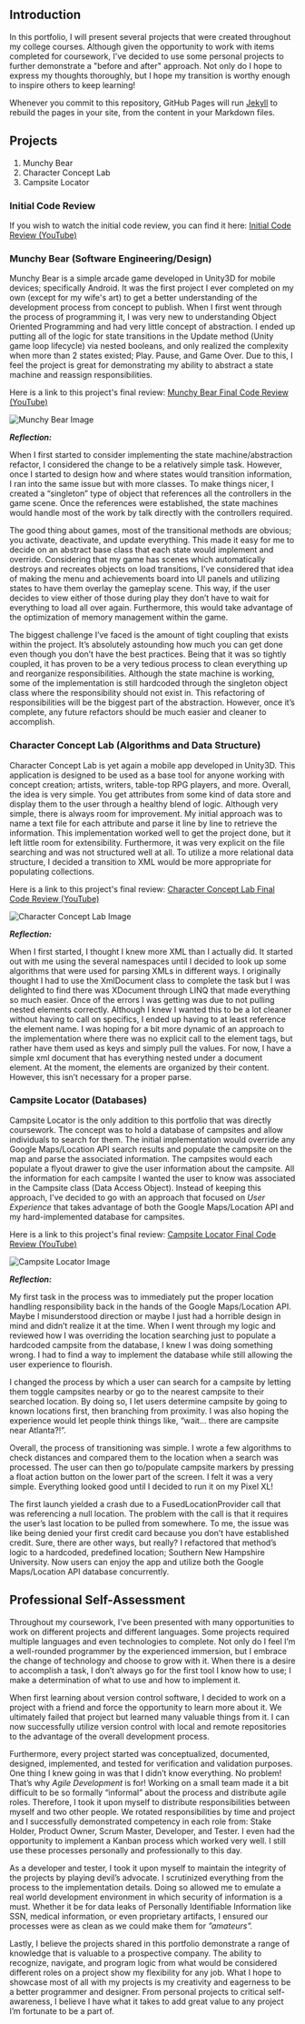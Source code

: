 ## Introduction

In this portfolio, I will present several projects that were created throughout my college courses. Although given the opportunity to work with items completed for coursework, I've decided to use some personal projects to further demonstrate a "before and after" approach. Not only do I hope to express my thoughts thoroughly, but I hope my transition is worthy enough to inspire others to keep learning!

   Whenever you commit to this repository, GitHub Pages will run [Jekyll](https://jekyllrb.com/) to rebuild the pages in your site, from the content in your Markdown files.

## Projects
1. Munchy Bear
2. Character Concept Lab
3. Campsite Locator

### Initial Code Review

If you wish to watch the initial code review, you can find it here:
[Initial Code Review (YouTube)](https://youtu.be/0-OJduv94QE)

### Munchy Bear (Software Engineering/Design)

Munchy Bear is a simple arcade game developed in Unity3D for mobile devices; specifically Android. It was the first project I ever completed on my own (except for my wife's art) to get a better understanding of the development process from concept to publish. When I first went through the process of programming it, I was very new to understanding Object Oriented Programming and had very little concept of abstraction. I ended up putting all of the logic for state transitions in the Update method (Unity game loop lifecycle) via nested booleans, and only realized the complexity when more than 2 states existed; Play. Pause, and Game Over. Due to this, I feel the project is great for demonstrating my ability to abstract a state machine and reassign responsibilities.

Here is a link to this project's final review: [Munchy Bear Final Code Review (YouTube)](https://youtu.be/EeXfDLnrCFw)

![Munchy Bear Image](https://guppie1337.github.io/ceastridge-snhu-cs499/munchy_bear_display.png)


**_Reflection:_** 

When I first started to consider implementing the state machine/abstraction refactor, I considered the change to be a relatively simple task. However, once I started to design how and where states would transition information, I ran into the same issue but with more classes. To make things nicer, I created a “singleton” type of object that references all the controllers in the game scene. Once the references were established, the state machines would handle most of the work by talk directly with the controllers required. 
      
The good thing about games, most of the transitional methods are obvious; you activate, deactivate, and update everything. This made it easy for me to decide on an abstract base class that each state would implement and override. Considering that my game has scenes which automatically destroys and recreates objects on load transitions, I’ve considered that idea of making the menu and achievements board into UI panels and utilizing states to have them overlay the gameplay scene. This way, if the user decides to view either of those during play they don’t have to wait for everything to load all over again. Furthermore, this would take advantage of the optimization of memory management within the game.

The biggest challenge I’ve faced is the amount of tight coupling that exists within the project. It’s absolutely astounding how much you can get done even though you don’t have the best practices. Being that it was so tightly coupled, it has proven to be a very tedious process to clean everything up and reorganize responsibilities. Although the state machine is working, some of the implementation is still hardcoded through the singleton object class where the responsibility should not exist in. This refactoring of responsibilities will be the biggest part of the abstraction. However, once it’s complete, any future refactors should be much easier and cleaner to accomplish. 

### Character Concept Lab (Algorithms and Data Structure)

Character Concept Lab is yet again a mobile app developed in Unity3D. This application is designed to be used as a base tool for anyone working with concept creation; artists, writers, table-top RPG players, and more. Overall, the idea is very simple. You get attributes from some kind of data store and display them to the user through a healthy blend of logic. Although very simple, there is always room for improvement. My initial approach was to name a text file for each attribute and parse it line by line to retrieve the information. This implementation worked well to get the project done, but it left little room for extensibility. Furthermore, it was very explicit on the file searching and was not structured well at all. To utilize a more relational data structure, I decided a transition to XML would be more appropriate for populating collections.

Here is a link to this project's final review: [Character Concept Lab Final Code Review (YouTube)](https://youtu.be/qFdH3VR4RSI)

![Character Concept Lab Image](https://guppie1337.github.io/ceastridge-snhu-cs499/character_concept_lab_display.JPG)


**_Reflection:_**

When I first started, I thought I knew more XML than I actually did. It started out with me using the several namespaces until I decided to look up some algorithms that were used for parsing XMLs in different ways. I originally thought I had to use the XmlDocument class to complete the task but I was delighted to find there was XDocument through LINQ that made everything so much easier. Once of the errors I was getting was due to not pulling nested elements correctly. Although I knew I wanted this to be a lot cleaner without having to call on specifics, I ended up having to at least reference the element name. I was hoping for a bit more dynamic of an approach to the implementation where there was no explicit call to the element tags, but rather have them used as keys and simply pull the values. For now, I have a simple xml document that has everything nested under a document element. At the moment, the elements are organized by their content. However, this isn’t necessary for a proper parse.

### Campsite Locator (Databases)

Campsite Locator is the only addition to this portfolio that was directly coursework. The concept was to hold a database of campsites and allow individuals to search for them. The initial implementation would override any Google Maps/Location API search results and populate the campsite on the map and parse the associated information. The campsites would each populate a flyout drawer to give the user information about the campsite. All the information for each campsite I wanted the user to know was associated in the Campsite class (Data Access Object). Instead of keeping this approach, I've decided to go with an approach that focused on _User Experience_ that takes advantage of both the Google Maps/Location API and my hard-implemented database for campsites. 

Here is a link to this project's final review: [Campsite Locator Final Code Review (YouTube)](https://youtu.be/ft_RUghT6Zs)

![Campsite Locator Image](https://guppie1337.github.io/ceastridge-snhu-cs499/campsite_locator_display.png)


**_Reflection:_**

My first task in the process was to immediately put the proper location handling responsibility back in the hands of the Google Maps/Location API. Maybe I misunderstood direction or maybe I just had a horrible design in mind and didn’t realize it at the time. When I went through my logic and reviewed how I was overriding the location searching just to populate a hardcoded campsite from the database, I knew I was doing something wrong. I had to find a way to implement the database while still allowing the user experience to flourish.

I changed the process by which a user can search for a campsite by letting them toggle campsites nearby or go to the nearest campsite to their searched location. By doing so, I let users determine campsite by going to known locations first, then branching from proximity. I was also hoping the experience would let people think things like, “wait… there are campsite near Atlanta?!”. 

Overall, the process of transitioning was simple. I wrote a few algorithms to check distances and compared them to the location when a search was processed. The user can then go to/populate campsite markers by pressing a float action button on the lower part of the screen. I felt it was a very simple. Everything looked good until I decided to run it on my Pixel XL!

The first launch yielded a crash due to a FusedLocationProvider call that was referencing a null location. The problem with the call is that it requires the user’s last location to be pulled from somewhere. To me, the issue was like being denied your first credit card because you don’t have established credit. Sure, there are other ways, but really? I refactored that method’s logic to a hardcoded, predefined location; Southern New Hampshire University. Now users can enjoy the app and utilize both the Google Maps/Location API database concurrently.

## Professional Self-Assessment

Throughout my coursework, I’ve been presented with many opportunities to work on different projects and different languages. Some projects required multiple languages and even technologies to complete. Not only do I feel I’m a well-rounded programmer by the experienced immersion, but I embrace the change of technology and choose to grow with it. When there is a desire to accomplish a task, I don’t always go for the first tool I know how to use; I make a determination of what to use and how to implement it. 

When first learning about version control software, I decided to work on a project with a friend and force the opportunity to learn more about it. We ultimately failed that project but learned many valuable things from it. I can now successfully utilize version control with local and remote repositories to the advantage of the overall development process.

Furthermore, every project started was conceptualized, documented, designed, implemented, and tested for verification and validation purposes. One thing I knew going in was that I didn’t know everything. No problem! That’s why _Agile Development_ is for! Working on a small team made it a bit difficult to be so formally “informal” about the process and distribute agile roles. Therefore, I took it upon myself to distribute responsibilities between myself and two other people. We rotated responsibilities by time and project and I successfully demonstrated competency in each role from: Stake Holder, Product Owner, Scrum Master, Developer, and Tester. I even had the opportunity to implement a Kanban process which worked very well. I still use these processes personally and professionally to this day.

As a developer and tester, I took it upon myself to maintain the integrity of the projects by playing devil’s advocate. I scrutinized everything from the process to the implementation details. Doing so allowed me to emulate a real world development environment in which security of information is a must. Whether it be for data leaks of Personally Identifiable Information like SSN, medical information, or even proprietary artifacts, I ensured our processes were as clean as we could make them for _”amateurs”._

Lastly, I believe the projects shared in this portfolio demonstrate a range of knowledge that is valuable to a prospective company. The ability to recognize, navigate, and program logic from what would be considered different roles on a project show my flexibility for any job. What I hope to showcase most of all with my projects is my creativity and eagerness to be a better programmer and designer. From personal projects to critical self-awareness, I believe I have what it takes to add great value to any project I’m fortunate to be a part of.

